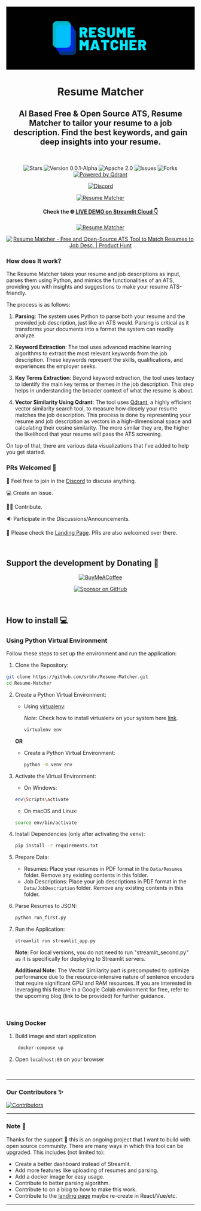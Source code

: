 [![Resume Matcher](Assets/img/header_image.jpg)](https://www.resumematcher.fyi)

<div align="center">

# Resume Matcher

## AI Based Free & Open Source ATS, Resume Matcher to tailor your resume to a job description. Find the best keywords, and gain deep insights into your resume.

</div>

<br>

<div align="center">

![Stars](https://img.shields.io/github/stars/srbhr/Resume-Matcher?style=for-the-badge)
![Version 0.0.1-Alpha](https://img.shields.io/badge/Version-0.0.1--Alpha-FFD93D?style=for-the-badge) ![Apache 2.0](https://img.shields.io/github/license/srbhr/Resume-Matcher?style=for-the-badge) ![Issues](https://img.shields.io/github/issues/srbhr/Resume-Matcher?style=for-the-badge) ![Forks](https://img.shields.io/github/forks/srbhr/Resume-Matcher?style=for-the-badge) [![Powered by Qdrant](https://img.shields.io/badge/Vector_search_by-Qdrant-982176?style=for-the-badge)](https://github.com/qdrant/qdrant)

[![Discord](https://custom-icon-badges.demolab.com/badge/Join%20Discord-blue?style=for-the-badge&logo=discord&logoColor=black)](https://discord.gg/t3Y9HEuV34)

[![Resume Matcher](https://custom-icon-badges.demolab.com/badge/www.resumematcher.fyi-gold?style=for-the-badge&logo=globe&logoColor=black)](https://www.resumematcher.fyi)

#### Check the 🌐 **[LIVE DEMO on Streamlit Cloud 👇](https://resume-matcher.streamlit.app/)**

[![Resume Matcher](https://custom-icon-badges.demolab.com/badge/Live_Demo_on_Streamlit-green?style=for-the-badge&logo=live&logoColor=black)](https://resume-matcher.streamlit.app/)

<a href="https://www.producthunt.com/posts/resume-matcher?utm_source=badge-featured&utm_medium=badge&utm_souce=badge-resume&#0045;matcher" target="_blank"><img src="https://api.producthunt.com/widgets/embed-image/v1/featured.svg?post_id=401261&theme=light" alt="Resume&#0032;Matcher - Free&#0032;and&#0032;Open&#0045;Source&#0032;ATS&#0032;Tool&#0032;to&#0032;Match&#0032;Resumes&#0032;to&#0032;Job&#0032;Desc&#0046; | Product Hunt" style="width: 250px; height: 54px;" width="250" height="54" /></a>

</div>

### How does It work?

The Resume Matcher takes your resume and job descriptions as input, parses them using Python, and mimics the functionalities of an ATS, providing you with insights and suggestions to make your resume ATS-friendly.

The process is as follows:

1. **Parsing**: The system uses Python to parse both your resume and the provided job description, just like an ATS would. Parsing is critical as it transforms your documents into a format the system can readily analyze.

2. **Keyword Extraction**: The tool uses advanced machine learning algorithms to extract the most relevant keywords from the job description. These keywords represent the skills, qualifications, and experiences the employer seeks.

3. **Key Terms Extraction**: Beyond keyword extraction, the tool uses textacy to identify the main key terms or themes in the job description. This step helps in understanding the broader context of what the resume is about.

4. **Vector Similarity Using Qdrant**: The tool uses [Qdrant](https://github.com/qdrant/qdrant), a highly efficient vector similarity search tool, to measure how closely your resume matches the job description. This process is done by representing your resume and job description as vectors in a high-dimensional space and calculating their cosine similarity. The more similar they are, the higher the likelihood that your resume will pass the ATS screening.

On top of that, there are various data visualizations that I've added to help you get started.

### PRs Welcomed 🤗

💬 Feel free to join in the [Discord](https://dsc.gg/resume-matcher) to discuss anything.

💻 Create an issue.

👩‍💻 Contribute.

🔉 Participate in the Discussions/Announcements.

🧪 Please check the [Landing Page](https://github.com/srbhr/website-for-resume-matcher). PRs are also welcomed over there.

<br/>

## Support the development by Donating 🙏

<div align="center">

[![BuyMeACoffee](https://img.shields.io/badge/Buy%20Me%20a%20Coffee-ffdd00?style=for-the-badge&logo=buy-me-a-coffee&logoColor=black)](https://buymeacoffee.com/srbhr)

[![Sponsor on GitHub](https://custom-icon-badges.demolab.com/badge/Sponsor_on_GitHub-pink?style=for-the-badge&logo=heart&logoColor=black)](https://github.com/sponsors/srbhr)

</div>

<br/>

## How to install 💻

### Using Python Virtual Environment

Follow these steps to set up the environment and run the application:

1. Clone the Repository:

```bash
git clone https://github.com/srbhr/Resume-Matcher.git
cd Resume-Matcher
```

2.  Create a Python Virtual Environment:

    -   Using [virtualenv](https://learnpython.com/blog/how-to-use-virtualenv-python/):

        _Note_: Check how to install virtualenv on your system here [link](https://learnpython.com/blog/how-to-use-virtualenv-python/).

        ```bash
        virtualenv env
        ```

    **OR**

    -   Create a Python Virtual Environment:

        ```bash
        python -m venv env
        ```

3.  Activate the Virtual Environment:

    -   On Windows:

    ```bash
    env\Scripts\activate
    ```

    -   On macOS and Linux:

    ```bash
    source env/bin/activate
    ```

4.  Install Dependencies (only after activating the venv):

    ```bash
    pip install -r requirements.txt
    ```

5.  Prepare Data:

    -   Resumes: Place your resumes in PDF format in the `Data/Resumes` folder. Remove any existing contents in this folder.
    -   Job Descriptions: Place your job descriptions in PDF format in the `Data/JobDescription` folder. Remove any existing contents in this folder.

6.  Parse Resumes to JSON:

    ```python
    python run_first.py
    ```

7.  Run the Application:

    ```python
    streamlit run streamlit_app.py
    ```

    **Note**: For local versions, you do not need to run "streamlit_second.py" as it is specifically for deploying to Streamlit servers.

    **Additional Note**: The Vector Similarity part is precomputed to optimize performance due to the resource-intensive nature of sentence encoders that require significant GPU and RAM resources. If you are interested in leveraging this feature in a Google Colab environment for free, refer to the upcoming blog (link to be provided) for further guidance.

<br/>

### Using Docker

1. Build image and start application
    ```bash
     docker-compose up
    ```
2. Open `localhost:80` on your browser

<br/>

---

### Our Contributors ✨

[![Contributors](https://contrib.rocks/image?repo=srbhr/Resume-Matcher)](https://github.com/srbhr/Resume-Matcher/graphs/contributors)

---

### Note 📝

Thanks for the support 💙 this is an ongoing project that I want to build with open source community. There are many ways in which this tool can be upgraded. This includes (not limited to):

-   Create a better dashboard instead of Streamlit.
-   Add more features like uploading of resumes and parsing.
-   Add a docker image for easy usage.
-   Contribute to better parsing algorithm.
-   Contribute to on a blog to how to make this work.
-   Contribute to the [landing page](https://github.com/srbhr/website-for-resume-matcher) maybe re-create in React/Vue/etc.

---
